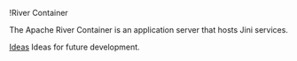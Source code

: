 !River Container

The Apache River Container is an application server that hosts Jini services.

[Ideas](Ideas.html) Ideas for future development.